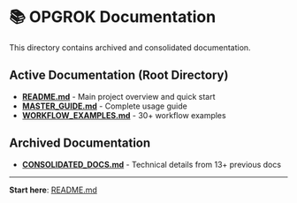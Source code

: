 # 📚 OPGROK Documentation

This directory contains archived and consolidated documentation.

## Active Documentation (Root Directory)

- **[README.md](../README.md)** - Main project overview and quick start
- **[MASTER_GUIDE.md](../MASTER_GUIDE.md)** - Complete usage guide
- **[WORKFLOW_EXAMPLES.md](../WORKFLOW_EXAMPLES.md)** - 30+ workflow examples

## Archived Documentation

- **[CONSOLIDATED_DOCS.md](CONSOLIDATED_DOCS.md)** - Technical details from 13+ previous docs

---

**Start here**: [README.md](../README.md)
